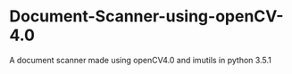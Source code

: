 # Document-Scanner-using-openCV-4.0
A document scanner made using openCV4.0 and imutils in python 3.5.1

